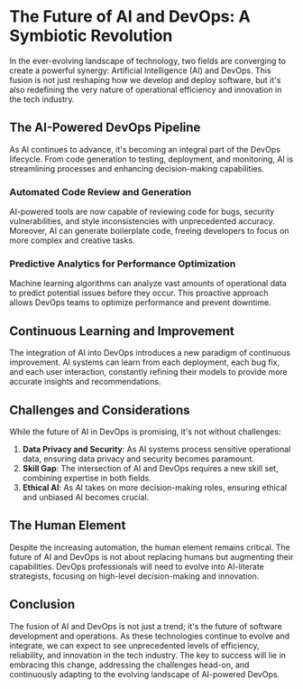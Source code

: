 

  # The Future of AI and DevOps: A Symbiotic Revolution

In the ever-evolving landscape of technology, two fields are converging to create a powerful synergy: Artificial Intelligence (AI) and DevOps. This fusion is not just reshaping how we develop and deploy software, but it's also redefining the very nature of operational efficiency and innovation in the tech industry.

## The AI-Powered DevOps Pipeline

As AI continues to advance, it's becoming an integral part of the DevOps lifecycle. From code generation to testing, deployment, and monitoring, AI is streamlining processes and enhancing decision-making capabilities.

### Automated Code Review and Generation

AI-powered tools are now capable of reviewing code for bugs, security vulnerabilities, and style inconsistencies with unprecedented accuracy. Moreover, AI can generate boilerplate code, freeing developers to focus on more complex and creative tasks.

### Predictive Analytics for Performance Optimization

Machine learning algorithms can analyze vast amounts of operational data to predict potential issues before they occur. This proactive approach allows DevOps teams to optimize performance and prevent downtime.

## Continuous Learning and Improvement

The integration of AI into DevOps introduces a new paradigm of continuous improvement. AI systems can learn from each deployment, each bug fix, and each user interaction, constantly refining their models to provide more accurate insights and recommendations.

## Challenges and Considerations

While the future of AI in DevOps is promising, it's not without challenges:

1. **Data Privacy and Security**: As AI systems process sensitive operational data, ensuring data privacy and security becomes paramount.
2. **Skill Gap**: The intersection of AI and DevOps requires a new skill set, combining expertise in both fields.
3. **Ethical AI**: As AI takes on more decision-making roles, ensuring ethical and unbiased AI becomes crucial.

## The Human Element

Despite the increasing automation, the human element remains critical. The future of AI and DevOps is not about replacing humans but augmenting their capabilities. DevOps professionals will need to evolve into AI-literate strategists, focusing on high-level decision-making and innovation.

## Conclusion

The fusion of AI and DevOps is not just a trend; it's the future of software development and operations. As these technologies continue to evolve and integrate, we can expect to see unprecedented levels of efficiency, reliability, and innovation in the tech industry. The key to success will lie in embracing this change, addressing the challenges head-on, and continuously adapting to the evolving landscape of AI-powered DevOps.

  